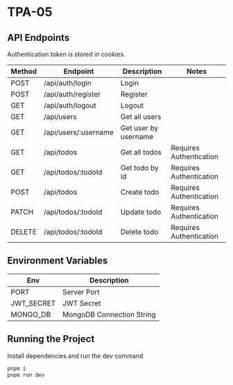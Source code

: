 # TPA-05

## API Endpoints

Authentication token is stored in cookies.

| Method | Endpoint             | Description          | Notes                   |
| ------ | -------------------- | -------------------- | ----------------------- |
| POST   | /api/auth/login      | Login                |                         |
| POST   | /api/auth/register   | Register             |                         |
| GET    | /api/auth/logout     | Logout               |                         |
| GET    | /api/users           | Get all users        |                         |
| GET    | /api/users/:username | Get user by username |                         |
| GET    | /api/todos           | Get all todos        | Requires Authentication |
| GET    | /api/todos/:todoId   | Get todo by id       | Requires Authentication |
| POST   | /api/todos           | Create todo          | Requires Authentication |
| PATCH  | /api/todos/:todoId   | Update todo          | Requires Authentication |
| DELETE | /api/todos/:todoId   | Delete todo          | Requires Authentication |

## Environment Variables

| Env        | Description               |
| ---------- | ------------------------- |
| PORT       | Server Port               |
| JWT_SECRET | JWT Secret                |
| MONGO_DB   | MongoDB Connection String |

## Running the Project

Install dependencies and run the dev command

```sh
pnpm i
pnpm run dev
```
